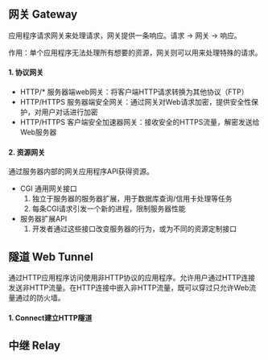## 网关 Gateway

应用程序请求网关来处理请求，网关提供一条响应。请求 -> 网关 -> 响应。

作用：单个应用程序无法处理所有想要的资源，网关则可以用来处理特殊的请求。

#### 1. 协议网关

- HTTP/* 服务器端web网关：将客户端HTTP请求转换为其他协议（FTP）
- HTTP/HTTPS 服务器端安全网关：通过网关对Web请求加密，提供安全性保护，对用户对话进行加密
- HTTP/HTTPS 客户端安全加速器网关：接收安全的HTTPS流量，解密发送给Web服务器

#### 2. 资源网关

通过服务器内部的网关应用程序API获得资源。

- CGI 通用网关接口
  1. 独立于服务器的服务器扩展，用于数据库查询/信用卡处理等任务
  2. 每条CGI请求引发一个新的进程，限制服务器性能
- 服务器扩展API
  1. 开发者通过这些接口改变服务器的行为，或为不同的资源定制接口



## 隧道 Web Tunnel

通过HTTP应用程序访问使用非HTTP协议的应用程序。允许用户通过HTTP连接发送非HTTP流量。在HTTP连接中嵌入非HTTP流量，既可以穿过只允许Web流量通过的防火墙。

#### 1. Connect建立HTTP隧道



## 中继 Relay



